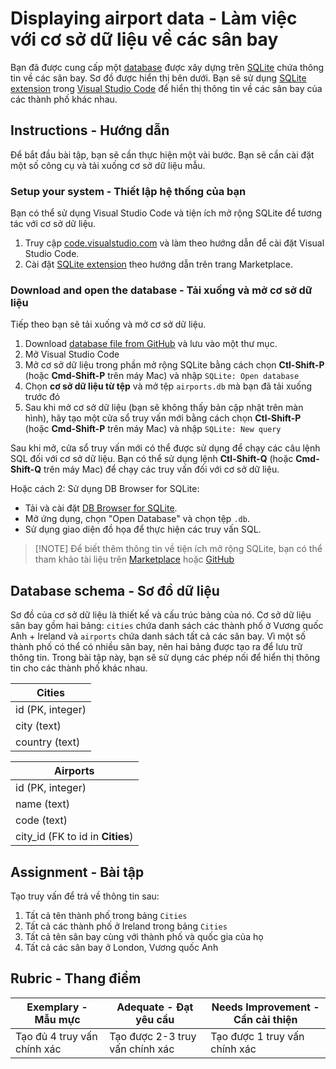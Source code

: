 # Displaying airport data - Làm việc với cơ sở dữ liệu về các sân bay

Bạn đã được cung cấp một [database](https://raw.githubusercontent.com/Microsoft/Data-Science-For-Beginners/main/2-Working-With-Data/05-relational-databases/airports.db) được xây dựng trên [SQLite](https://sqlite.org/index.html) chứa thông tin về các sân bay. Sơ đồ được hiển thị bên dưới. Bạn sẽ sử dụng [SQLite extension](https://marketplace.visualstudio.com/items?itemName=alexcvzz.vscode-sqlite&WT.mc_id=academic-77958-bethanycheum) trong [Visual Studio Code](https://code.visualstudio.com?WT.mc_id=academic-77958-bethanycheum) để hiển thị thông tin về các sân bay của các thành phố khác nhau.

## Instructions - Hướng dẫn

Để bắt đầu bài tập, bạn sẽ cần thực hiện một vài bước. Bạn sẽ cần cài đặt một số công cụ và tải xuống cơ sở dữ liệu mẫu.

### Setup your system - Thiết lập hệ thống của bạn

Bạn có thể sử dụng Visual Studio Code và tiện ích mở rộng SQLite để tương tác với cơ sở dữ liệu.

1. Truy cập [code.visualstudio.com](https://code.visualstudio.com?WT.mc_id=academic-77958-bethanycheum) và làm theo hướng dẫn để cài đặt Visual Studio Code.
2. Cài đặt [SQLite extension](https://marketplace.visualstudio.com/items?itemName=alexcvzz.vscode-sqlite&WT.mc_id=academic-77958-bethanycheum) theo hướng dẫn trên trang Marketplace.

### Download and open the database - Tải xuống và mở cơ sở dữ liệu

Tiếp theo bạn sẽ tải xuống và mở cơ sở dữ liệu.

1. Download [database file from GitHub](https://raw.githubusercontent.com/Microsoft/Data-Science-For-Beginners/main/2-Working-With-Data/05-relational-databases/airports.db) và lưu vào một thư mục.
2. Mở Visual Studio Code
3. Mở cơ sở dữ liệu trong phần mở rộng SQLite bằng cách chọn **Ctl-Shift-P** (hoặc **Cmd-Shift-P** trên máy Mac) và nhập `SQLite: Open database`
4. Chọn **cơ sở dữ liệu từ tệp** và mở tệp `airports.db` mà bạn đã tải xuống trước đó
5. Sau khi mở cơ sở dữ liệu (bạn sẽ không thấy bản cập nhật trên màn hình), hãy tạo một cửa sổ truy vấn mới bằng cách chọn **Ctl-Shift-P** (hoặc **Cmd-Shift-P** trên máy Mac) và nhập `SQLite: New query`

Sau khi mở, cửa sổ truy vấn mới có thể được sử dụng để chạy các câu lệnh SQL đối với cơ sở dữ liệu. Bạn có thể sử dụng lệnh **Ctl-Shift-Q** (hoặc **Cmd-Shift-Q** trên máy Mac) để chạy các truy vấn đối với cơ sở dữ liệu.

Hoặc cách 2: Sử dụng DB Browser for SQLite:
* Tải và cài đặt [DB Browser for SQLite](https://sqlitebrowser.org/).
* Mở ứng dụng, chọn "Open Database" và chọn tệp `.db`.
* Sử dụng giao diện đồ họa để thực hiện các truy vấn SQL.

> [!NOTE] Để biết thêm thông tin về tiện ích mở rộng SQLite, bạn có thể tham khảo tài liệu trên [Marketplace](https://marketplace.visualstudio.com/items?itemName=alexcvzz.vscode-sqlite&WT.mc_id=academic-77958-bethanycheum) hoặc [GitHub](https://github.com/nalgeon/sqlean/blob/main/docs/time.md)

## Database schema - Sơ đồ dữ liệu

Sơ đồ của cơ sở dữ liệu là thiết kế và cấu trúc bảng của nó. Cơ sở dữ liệu sân bay gồm hai bảng: `cities` chứa danh sách các thành phố ở Vương quốc Anh + Ireland và `airports` chứa danh sách tất cả các sân bay. Vì một số thành phố có thể có nhiều sân bay, nên hai bảng được tạo ra để lưu trữ thông tin. Trong bài tập này, bạn sẽ sử dụng các phép nối để hiển thị thông tin cho các thành phố khác nhau.

| Cities           |
| ---------------- |
| id (PK, integer) |
| city (text)      |
| country (text)   |

| Airports                         |
| -------------------------------- |
| id (PK, integer)                 |
| name (text)                      |
| code (text)                      |
| city_id (FK to id in **Cities**) |

## Assignment - Bài tập

Tạo truy vấn để trả về thông tin sau:

1. Tất cả tên thành phố trong bảng `Cities`
2. Tất cả các thành phố ở Ireland trong bảng `Cities`
3. Tất cả tên sân bay cùng với thành phố và quốc gia của họ
4. Tất cả các sân bay ở London, Vương quốc Anh

## Rubric - Thang điểm

| Exemplary - Mẫu mực | Adequate - Đạt yêu cầu | Needs Improvement - Cần cải thiện|
| --------- | -------- | ----------------- |
| Tạo đủ 4 truy vấn chính xác | Tạo được 2-3 truy vấn chính xác | Tạo được 1 truy vấn chính xác |
